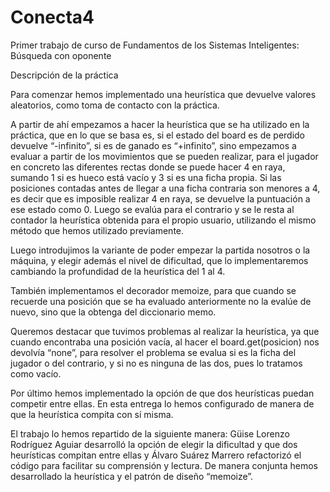 # Conecta4
Primer trabajo de curso de Fundamentos de los Sistemas Inteligentes: Búsqueda con oponente

Descripción de la práctica

Para comenzar hemos implementado una heurística que devuelve valores aleatorios, como toma de contacto con la práctica.

A partir de ahí empezamos a hacer la heurística que se ha utilizado en la práctica, que en lo que se basa es, si el estado del board es de perdido devuelve “-infinito”, si es de ganado es “+infinito”, sino empezamos a evaluar a partir de los movimientos que se pueden realizar, para el jugador en concreto las diferentes rectas donde se puede hacer 4 en raya, sumando 1 si es hueco está vacío y 3 si es una ficha propia. Si las posiciones contadas antes de llegar a una ficha contraria son menores a 4, es decir que es imposible realizar 4 en raya, se devuelve la puntuación a ese estado como 0. 
Luego se evalúa para el contrario y se le resta al contador la heurística obtenida para el propio usuario, utilizando el mismo método que hemos utilizado previamente.

Luego introdujimos la variante de poder empezar la partida nosotros o la máquina, y elegir además el nivel de dificultad, que lo implementaremos cambiando la profundidad de la heurística del 1 al 4.

También implementamos el decorador memoize, para que cuando se recuerde una posición que se ha evaluado anteriormente no la evalúe de nuevo, sino que la obtenga del diccionario memo.

Queremos destacar que tuvimos problemas al realizar la heurística, ya que cuando encontraba una posición vacía, al hacer el board.get(posicion) nos devolvía “none”, para resolver el problema se evalua si es la ficha del jugador o del contrario, y si no es ninguna de las dos, pues lo tratamos como vacío.

Por último hemos implementado la opción de que dos heurísticas puedan competir entre ellas. En esta entrega lo hemos configurado de manera de que la heurística compita con sí misma.

El trabajo lo hemos repartido de la siguiente manera: Güise Lorenzo Rodríguez Aguiar desarrolló la opción de elegir la dificultad y que dos heurísticas compitan entre ellas y Álvaro Suárez Marrero refactorizó el código para facilitar su comprensión y lectura. De manera conjunta hemos desarrollado la heurística y el patrón de diseño “memoize”.
